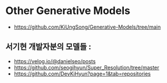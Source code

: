 # Other Generative Models
- https://github.com/KiUngSong/Generative-Models/tree/main

## 서기현 개발자분의 모델들 :
- https://velog.io/@danielseo/posts
- https://github.com/seogihyun/Super_Resolution/tree/master
- https://github.com/DevKiHyun?page=1&tab=repositories
